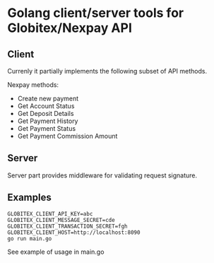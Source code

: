 # Golang client/server tools for Globitex/Nexpay API

## Client

Currenly it partially implements the following subset of API methods.

Nexpay methods:

- Create new payment
- Get Account Status
- Get Deposit Details
- Get Payment History
- Get Payment Status
- Get Payment Commission Amount

## Server

Server part provides middleware for validating request signature.


## Examples

```
GLOBITEX_CLIENT_API_KEY=abc
GLOBITEX_CLIENT_MESSAGE_SECRET=cde
GLOBITEX_CLIENT_TRANSACTION_SECRET=fgh
GLOBITEX_CLIENT_HOST=http://localhost:8090
go run main.go
```

See example of usage in main.go
